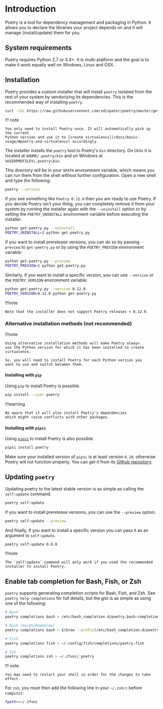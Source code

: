 # Introduction

Poetry is a tool for dependency management and packaging in Python.
It allows you to declare the libraries your project depends on and it will manage (install/update) them for you.


## System requirements

Poetry requires Python 2.7 or 3.4+. It is multi-platform and the goal is to make it work equally well
on Windows, Linux and OSX.


## Installation

Poetry provides a custom installer that will install `poetry` isolated
from the rest of your system by vendorizing its dependencies. This is the
recommended way of installing `poetry`.

```bash
curl -sSL https://raw.githubusercontent.com/sdispater/poetry/master/get-poetry.py | python
```

!!! note

    You only need to install Poetry once. It will automatically pick up the current
    Python version and use it to [create virtualenvs](/docs/basic-usage/#poetry-and-virtualenvs) accordingly.

The installer installs the `poetry` tool to Poetry's `bin` directory.
On Unix it is located at `$HOME/.poetry/bin` and on Windows at `%USERPROFILE%\.poetry\bin`.

This directory will be in your `$PATH` environment variable,
which means you can run them from the shell without further configuration.
Open a new shell and type the following:

```bash
poetry --version
```

If you see something like `Poetry 0.12.0` then you are ready to use Poetry.
If you decide Poetry isn't your thing, you can completely remove it from your system
by running the installer again with the `--uninstall` option or by setting
the `POETRY_UNINSTALL` environment variable before executing the installer.

```bash
python get-poetry.py --uninstall
POETRY_UNINSTALL=1 python get-poetry.py
```

If you want to install prerelease versions, you can do so by passing `--preview` to `get-poetry.py`
or by using the `POETRY_PREVIEW` environment variable:

```bash
python get-poetry.py --preview
POETRY_PREVIEW=1 python get-poetry.py
```

Similarly, if you want to install a specific version, you can use `--version` or the `POETRY_VERSION`
environment variable:

```bash
python get-poetry.py --version 0.12.0
POETRY_VERSION=0.12.0 python get-poetry.py
```

!!!note

    Note that the installer does not support Poetry releases < 0.12.0.

### Alternative installation methods (not recommended)

!!!note

    Using alternative installation methods will make Poetry always
    use the Python version for which it has been installed to create
    virtualenvs.
    
    So, you will need to install Poetry for each Python version you
    want to use and switch between them.

#### Installing with `pip`

Using `pip` to install Poetry is possible.

```bash
pip install --user poetry
```

!!!warning

    Be aware that it will also install Poetry's dependencies
    which might cause conflicts with other packages.

#### Installing with `pipsi`

Using [`pipsi`](https://github.com/mitsuhiko/pipsi) to install Poetry is also possible.

```bash
pipsi install poetry
```

Make sure your installed version of `pipsi` is at least version `0.10`,
otherwise Poetry will not function properly. You can get it from its
[Github repository](https://github.com/mitsuhiko/pipsi).


## Updating `poetry`

Updating poetry to the latest stable version is as simple as calling the `self:update` command.

```bash
poetry self:update
```

If you want to install prerelease versions, you can use the `--preview` option.

```bash
poetry self:update --preview
```

And finally, if you want to install a specific version you can pass it as an argument
to `self:update`.

```bash
poetry self:update 0.8.0
```

!!!note

    The `self:update` command will only work if you used the recommended
    installer to install Poetry.


## Enable tab completion for Bash, Fish, or Zsh

`poetry` supports generating completion scripts for Bash, Fish, and Zsh.
See `poetry help completions` for full details, but the gist is as simple as using one of the following:


```bash
# Bash
poetry completions bash > /etc/bash_completion.d/poetry.bash-completion

# Bash (macOS/Homebrew)
poetry completions bash > $(brew --prefix)/etc/bash_completion.d/poetry.bash-completion

# Fish
poetry completions fish > ~/.config/fish/completions/poetry.fish

# Zsh
poetry completions zsh > ~/.zfunc/_poetry
```

!!! note

    You may need to restart your shell in order for the changes to take effect.

For `zsh`, you must then add the following line in your `~/.zshrc` before `compinit`:

```bash
fpath+=~/.zfunc
```
